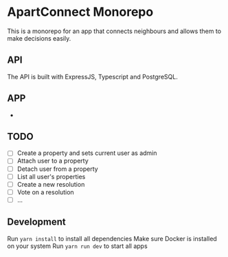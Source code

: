 # ApartConnect Monorepo
This is a monorepo for an app that connects neighbours and allows them to make decisions easily.

## API
The API is built with ExpressJS, Typescript and PostgreSQL.

## APP
-

## TODO
- [ ] Create a property and sets current user as admin
- [ ] Attach user to a property
- [ ] Detach user from a property
- [ ] List all user's properties
- [ ] Create a new resolution
- [ ] Vote on a resolution
- [ ] ...

## Development
Run `yarn install` to install all dependencies
Make sure Docker is installed on your system
Run `yarn run dev` to start all apps
